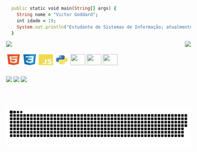  <div style="display: inline_block"><br>

  ```ruby
    public static void main(String[] args) {
      String nome = "Victor Goddard";
      int idade = 19;
      System.out.println("Estudante de Sistemas de Informação; atualmente focado em Java.");
    }
  ```
 
 <img  height="180em" src="https://github-readme-stats.vercel.app/api?username=keepozin&show_icons=true&theme=tokyonight&include_all_commits=true&count_private=true"/>
 <img align="right" height="180em" src="https://github-readme-stats.vercel.app/api/top-langs/?username=keepozin&layout=compact&langs_count=16&theme=tokyonight"/>     
      
      
<div align="left"> 
  <div style="display: inline_block"><br>
      <img align="center" height="30" width="40" src="https://raw.githubusercontent.com/devicons/devicon/master/icons/html5/html5-original.svg">
      <img align="center" height="30" width="40" src="https://raw.githubusercontent.com/devicons/devicon/master/icons/css3/css3-original.svg">
      <img align="center" height="30" width="40" src="https://raw.githubusercontent.com/devicons/devicon/master/icons/javascript/javascript-plain.svg">
      <img align="center" height="30" width="40" src="https://raw.githubusercontent.com/devicons/devicon/master/icons/python/python-original.svg">
      <img align="center" height="30" width="40" src="https://raw.githubusercontent.com/jmnote/z-icons/master/svg/java.svg">
      <img align="center" height="30" width="40" src="https://raw.githubusercontent.com/jmnote/z-icons/master/svg/git.svg">
      <img align="center" height="30" width="40" src="https://raw.githubusercontent.com/jmnote/z-icons/master/svg/github.svg">
  </div>
 
 ## 
  
 <div>
    <a href="https://instagram.com/vtrgoddard"><img src="https://img.shields.io/badge/-Instagram-%23E4405F?style=for-the-badge&logo=instagram&logoColor=white"></a>
    <a href="https://www.linkedin.com/in/victorgoddard"><img src="https://img.shields.io/badge/LinkedIn-0077B5?style=for-the-badge&logo=linkedin&logoColor=white"></a>
    <a href="mailto:victorg17@live.com"><img src="https://img.shields.io/badge/Hotmail-0078D4?style=for-the-badge&logo=microsoft-outlook&logoColor=white"></a>
 </div>
</div> 
  
 </div>

 
   ![Snake animation](https://github.com/keepozin/keepozin/blob/output/github-contribution-grid-snake.svg)

 
